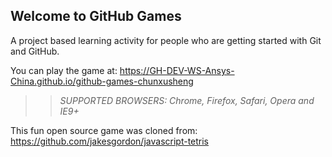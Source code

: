 ## Welcome to GitHub Games

A project based learning activity for people who are getting started with Git and GitHub.

You can play the game at: https://GH-DEV-WS-Ansys-China.github.io/github-games-chunxusheng

>> _*SUPPORTED BROWSERS*: Chrome, Firefox, Safari, Opera and IE9+_

This fun open source game was cloned from: https://github.com/jakesgordon/javascript-tetris

